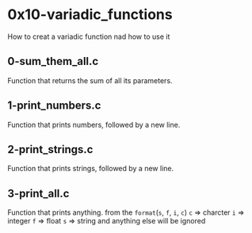 # 0x10-variadic_functions

  How to creat a variadic function nad how to use it

## 0-sum_them_all.c

   Function that returns the sum of all its parameters.

## 1-print_numbers.c

   Function that prints numbers, followed by a new line.

## 2-print_strings.c

   Function that prints strings, followed by a new line.

## 3-print_all.c

   Function that prints anything. from the `format`(`s`, `f`, `i`, `c`)
   `c` => charcter
   `i` => integer
   `f` => float
   `s` => string
   and anything else will be ignored
